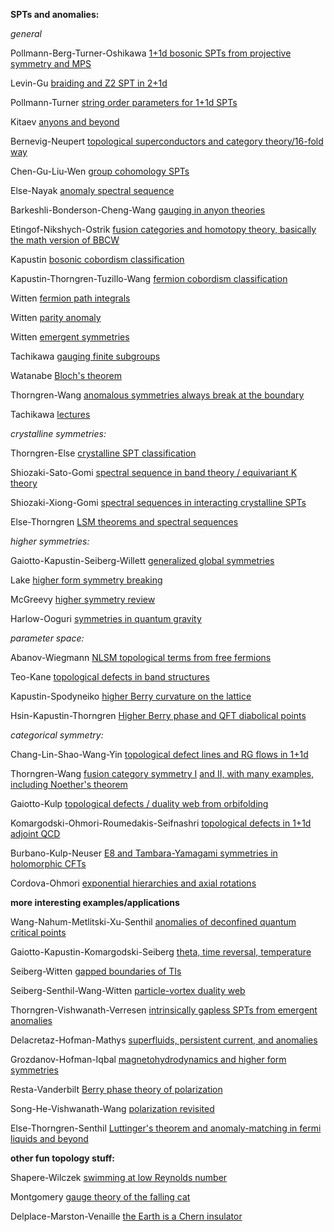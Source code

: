 **SPTs and anomalies:**

*general*

Pollmann-Berg-Turner-Oshikawa [1+1d bosonic SPTs from projective symmetry and MPS](https://arxiv.org/abs/0909.4059)

Levin-Gu [braiding and Z2 SPT in 2+1d](https://arxiv.org/abs/1202.3120)

Pollmann-Turner [string order parameters for 1+1d SPTs](https://arxiv.org/abs/1204.0704)

Kitaev [anyons and beyond](https://arxiv.org/abs/cond-mat/0506438)

Bernevig-Neupert [topological superconductors and category theory/16-fold way](https://arxiv.org/abs/1506.05805)

Chen-Gu-Liu-Wen [group cohomology SPTs](https://arxiv.org/abs/1301.0861)

Else-Nayak [anomaly spectral sequence](https://arxiv.org/abs/1409.5436)

Barkeshli-Bonderson-Cheng-Wang [gauging in anyon theories](https://arxiv.org/abs/1410.4540)

Etingof-Nikshych-Ostrik [fusion categories and homotopy theory, basically the math version of BBCW](https://arxiv.org/abs/0909.3140)

Kapustin [bosonic cobordism classification](https://arxiv.org/abs/1403.1467)

Kapustin-Thorngren-Tuzillo-Wang [fermion cobordism classification](https://arxiv.org/abs/1406.7329)

Witten [fermion path integrals](https://arxiv.org/abs/1508.04715)

Witten [parity anomaly](https://arxiv.org/abs/1605.02391)

Witten [emergent symmetries](https://arxiv.org/abs/1710.01791)

Tachikawa [gauging finite subgroups](https://arxiv.org/abs/1712.09542)

Watanabe [Bloch's theorem](https://arxiv.org/abs/1904.02700)

Thorngren-Wang [anomalous symmetries always break at the boundary](https://arxiv.org/abs/2012.15861)

Tachikawa [lectures](https://member.ipmu.jp/yuji.tachikawa/lectures/)

*crystalline symmetries:*

Thorngren-Else [crystalline SPT classification](https://arxiv.org/abs/1612.00846)

Shiozaki-Sato-Gomi [spectral sequence in band theory / equivariant K theory](https://arxiv.org/abs/1802.06694)

Shiozaki-Xiong-Gomi [spectral sequences in interacting crystalline SPTs](https://arxiv.org/abs/1810.00801)

Else-Thorngren [LSM theorems and spectral sequences](https://arxiv.org/abs/1907.08204)

*higher symmetries:*

Gaiotto-Kapustin-Seiberg-Willett [generalized global symmetries](https://arxiv.org/abs/1412.5148)

Lake [higher form symmetry breaking](https://arxiv.org/abs/1802.07747)

McGreevy [higher symmetry review](https://arxiv.org/abs/2204.03045)

Harlow-Ooguri [symmetries in quantum gravity](https://arxiv.org/abs/1810.05338)

*parameter space:*

Abanov-Wiegmann [NLSM topological terms from free fermions](https://arxiv.org/abs/hep-th/9911025)

Teo-Kane [topological defects in band structures](https://arxiv.org/abs/1006.0690)

Kapustin-Spodyneiko [higher Berry curvature on the lattice](https://arxiv.org/abs/2001.03454)

Hsin-Kapustin-Thorngren [Higher Berry phase and QFT diabolical points](https://arxiv.org/abs/2004.10758)

*categorical symmetry:*

Chang-Lin-Shao-Wang-Yin [topological defect lines and RG flows in 1+1d](https://arxiv.org/abs/1802.04445)

Thorngren-Wang [fusion category symmetry I](https://arxiv.org/abs/1912.02817) [and II, with many examples, including Noether's theorem](https://arxiv.org/abs/2106.12577)

Gaiotto-Kulp [topological defects / duality web from orbifolding](https://arxiv.org/abs/2008.05960)

Komargodski-Ohmori-Roumedakis-Seifnashri [topological defects in 1+1d adjoint QCD](https://arxiv.org/abs/2008.07567)

Burbano-Kulp-Neuser [E8 and Tambara-Yamagami symmetries in holomorphic CFTs](https://arxiv.org/abs/2112.14323)

Cordova-Ohmori [exponential hierarchies and axial rotations](https://arxiv.org/abs/2205.06243)

**more interesting examples/applications**

Wang-Nahum-Metlitski-Xu-Senthil [anomalies of deconfined quantum critical points](https://arxiv.org/abs/1703.02426)

Gaiotto-Kapustin-Komargodski-Seiberg [theta, time reversal, temperature](https://arxiv.org/abs/1703.00501)

Seiberg-Witten [gapped boundaries of TIs](https://arxiv.org/abs/1602.04251)

Seiberg-Senthil-Wang-Witten [particle-vortex duality web](https://arxiv.org/abs/1606.01989)

Thorngren-Vishwanath-Verresen [intrinsically gapless SPTs from emergent anomalies](https://arxiv.org/abs/2008.06638)

Delacretaz-Hofman-Mathys [superfluids, persistent current, and anomalies](https://arxiv.org/abs/1908.06977)

Grozdanov-Hofman-Iqbal [magnetohydrodynamics and higher form symmetries](https://arxiv.org/abs/1610.07392)

Resta-Vanderbilt [Berry phase theory of polarization](http://www.physics.rutgers.edu/~dhv/pubs/local_copy/dv_fchap.pdf)

Song-He-Vishwanath-Wang [polarization revisited](https://arxiv.org/abs/1909.08637)

Else-Thorngren-Senthil [Luttinger's theorem and anomaly-matching in fermi liquids and beyond](https://arxiv.org/abs/2007.07896)


**other fun topology stuff:**

Shapere-Wilczek [swimming at low Reynolds number](https://www.physics.utoronto.ca/~poppitz/poppitz/PHY1530_files/ShapereLowR.pdf)

Montgomery [gauge theory of the falling cat](https://montgomery.math.ucsc.edu/papers/cat.PDF)

Delplace-Marston-Venaille [the Earth is a Chern insulator](https://arxiv.org/abs/1702.07583)
